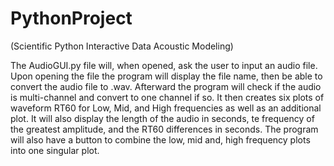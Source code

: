 # PythonProject
(Scientific Python Interactive Data Acoustic Modeling)

The AudioGUI.py file will, when opened, ask the user to input an audio file.
Upon opening the file the program will display the file name, then be able to convert the audio file to .wav.
Afterward the program will check if the audio is multi-channel and convert to one channel if so.
It then creates six plots of waveform RT60 for Low, Mid, and High frequencies as well as an additional plot.
It will also display the length of the audio in seconds, te frequency of the greatest amplitude, and the RT60 differences in seconds.
The program will also have a button to combine the low, mid and, high frequency plots into one singular plot.

